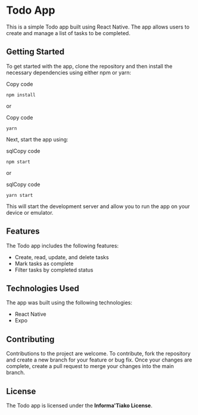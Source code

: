
# Todo App

This is a simple Todo app built using React Native. The app allows users to create and manage a list of tasks to be completed.

## Getting Started

To get started with the app, clone the repository and then install the necessary dependencies using either npm or yarn:

Copy code

`npm install` 

or

Copy code

`yarn` 

Next, start the app using:

sqlCopy code

`npm start` 

or

sqlCopy code

`yarn start` 

This will start the development server and allow you to run the app on your device or emulator.

## Features

The Todo app includes the following features:

-   Create, read, update, and delete tasks
-   Mark tasks as complete
-   Filter tasks by completed status

## Technologies Used

The app was built using the following technologies:

-   React Native
-   Expo

## Contributing

Contributions to the project are welcome. To contribute, fork the repository and create a new branch for your feature or bug fix. Once your changes are complete, create a pull request to merge your changes into the main branch.

## License

The Todo app is licensed under the **Informa'Tiako License**.